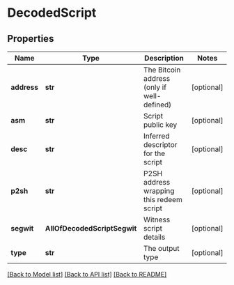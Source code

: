 # DecodedScript

## Properties
Name | Type | Description | Notes
------------ | ------------- | ------------- | -------------
**address** | **str** | The Bitcoin address (only if well-defined) | [optional] 
**asm** | **str** | Script public key | [optional] 
**desc** | **str** | Inferred descriptor for the script | [optional] 
**p2sh** | **str** | P2SH address wrapping this redeem script | [optional] 
**segwit** | **AllOfDecodedScriptSegwit** | Witness script details | [optional] 
**type** | **str** | The output type | [optional] 

[[Back to Model list]](../README.md#documentation-for-models) [[Back to API list]](../README.md#documentation-for-api-endpoints) [[Back to README]](../README.md)

